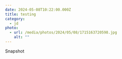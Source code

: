 ```yaml
---
date: 2024-05-08T10:22:00.000Z
title: testing
category:
  - jd
photo:
  - url: /media/photos/2024/05/08/1715163720598.jpg
    alt: ""
---
```


Snapshot
